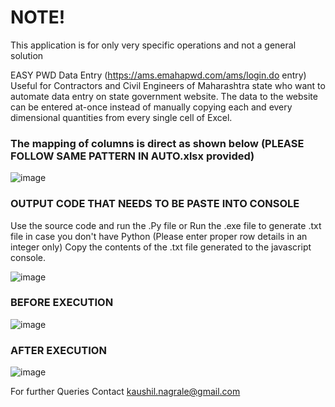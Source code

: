 <h1>NOTE!</h1>
This application is for only very specific operations and not a general solution

EASY PWD Data Entry (https://ams.emahapwd.com/ams/login.do entry) 
Useful for Contractors and Civil Engineers of Maharashtra state who want to automate data entry on state government website.
The data to the website can be entered at-once instead of manually copying each and every dimensional quantities from every single cell of Excel.


<h3>The mapping of columns is direct as shown below
(PLEASE FOLLOW SAME PATTERN IN AUTO.xlsx provided)</h3>


![image](https://github.com/Kaushil7/Data_Entry_Python_Program/assets/69051817/549779f9-07b0-44b0-bd61-a74adb41a767)


<h3>OUTPUT CODE THAT NEEDS TO BE PASTE INTO CONSOLE</h3>

Use the source code and run the .Py file or Run the .exe file to generate .txt file in case you don't have Python (Please enter proper row details in an integer only)
Copy the contents of the .txt file generated to the javascript console.

![image](https://github.com/Kaushil7/Data_Entry_Python_Program/assets/69051817/6afe0b34-15cc-46d3-b16a-4b0892bd1af6)


<h3>BEFORE EXECUTION</h3>

![image](https://github.com/Kaushil7/Data_Entry_Python_Program/assets/69051817/e6f93e76-dd84-4933-ba5f-edf91638416a)


<h3>AFTER EXECUTION</h3>

![image](https://github.com/Kaushil7/Data_Entry_Python_Program/assets/69051817/ff8f807c-cd9c-4fab-a6ec-5d78267e4748)


For further Queries Contact kaushil.nagrale@gmail.com
